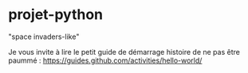 # projet-python
"space invaders-like" 

Je vous invite à lire le petit guide de démarrage histoire de ne pas être paummé : https://guides.github.com/activities/hello-world/
